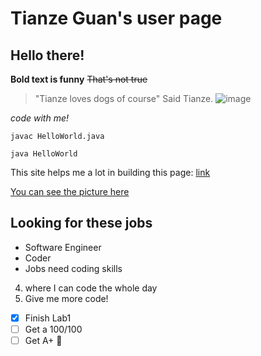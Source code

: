 # Tianze Guan's user page
## Hello there!

**Bold text is funny**
~~That's not true~~

> "Tianze loves dogs of course" Said Tianze.
![image](./CSE110Lab1pic.jpg)

*code with me!*

```
javac HelloWorld.java

java HelloWorld
```

This site helps me a lot in building this page: [link](https://docs.github.com/en/github/writing-on-github/getting-started-with-writing-and-formatting-on-github/basic-writing-and-formatting-syntax)

[You can see the picture here](./CSE110Lab1pic.jpg)

## Looking for these jobs
- Software Engineer
- Coder
- Jobs need coding skills
4. where I can code the whole day
5. Give me more code!

- [x] Finish Lab1
- [ ] Get a 100/100
- [ ] Get A+ :tada: